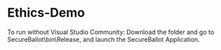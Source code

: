 # Ethics-Demo
 
To run without Visual Studio Community:
Download the folder and go to SecureBallot\bin\Release, and launch the SecureBallot Application.
